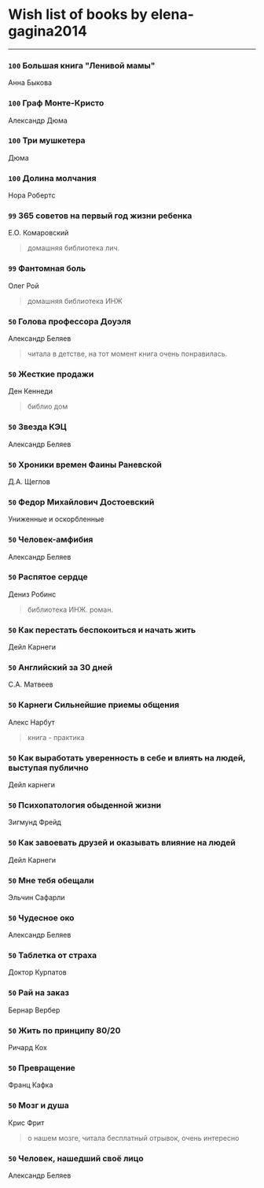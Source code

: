 # Wish list of books by elena-gagina2014
---

### `100` Большая книга "Ленивой мамы"
Анна Быкова

### `100` Граф Монте-Кристо
Александр Дюма

### `100` Три мушкетера
Дюма

### `100` Долина молчания
Нора Робертс

### `99` 365 советов на первый год жизни ребенка
Е.О. Комаровский
> домашняя библиотека лич.

### `99` Фантомная боль
Олег Рой
> домашняя библиотека ИНЖ

### `50` Голова профессора Доуэля
Александр Беляев
> читала в детстве, на тот момент книга очень понравилась.

### `50` Жесткие продажи
Ден Кеннеди
> библио дом

### `50` Звезда КЭЦ
Александр Беляев

### `50` Хроники времен Фаины Раневской
Д.А. Щеглов

### `50` Федор Михайлович Достоевский
Униженные и оскорбленные

### `50` Человек-амфибия
Александр Беляев

### `50` Распятое сердце
Дениз Робинс
> библиотека ИНЖ. роман.

### `50` Как перестать беспокоиться и начать жить
Дейл Карнеги

### `50` Английский за 30 дней
С.А. Матвеев

### `50` Карнеги Сильнейшие приемы общения
Алекс Нарбут
> книга - практика

### `50` Как выработать уверенность в себе и влиять на людей, выступая публично
Дейл карнеги

### `50` Психопатология обыденной жизни
Зигмунд Фрейд

### `50` Как завоевать друзей и оказывать влияние на людей
Дейл Карнеги

### `50` Мне тебя обещали
Эльчин Сафарли

### `50` Чудесное око
Александр Беляев

### `50` Таблетка от страха
Доктор Курпатов

### `50` Рай на заказ
Бернар Вербер

### `50` Жить по принципу 80/20
Ричард Кох

### `50` Превращение
Франц Кафка

### `50` Мозг и душа
Крис Фрит
> о нашем мозге, читала бесплатный отрывок, очень интересно

### `50` Человек, нашедший своё лицо
Александр Беляев

